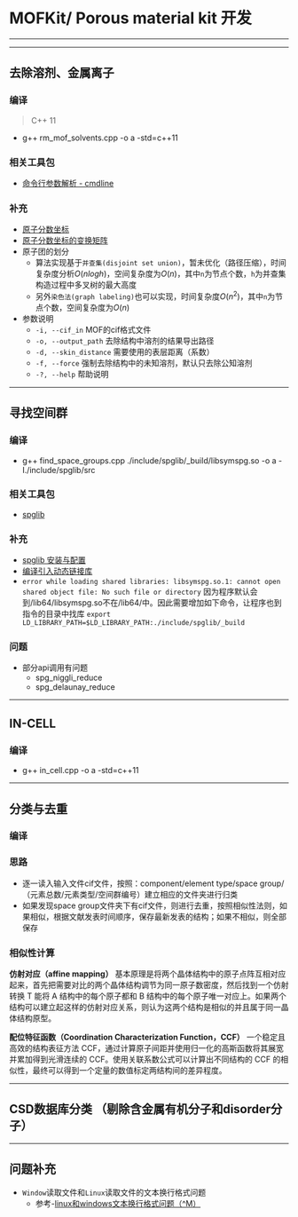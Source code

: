# MOFKit/ Porous material kit 开发

---
---

## 去除溶剂、金属离子

### 编译
> C++ 11
* g++ rm_mof_solvents.cpp -o a -std=c++11

### 相关工具包
* [命令行参数解析 - cmdline](https://github.com/tanakh/cmdline)

### 补充
* [原子分数坐标](https://baike.baidu.com/item/%E5%8E%9F%E5%AD%90%E5%88%86%E6%95%B0%E5%9D%90%E6%A0%87/8578487?fr=aladdin)
* [原子分数坐标的变换矩阵](https://blog.csdn.net/aserendipity/article/details/82940016)
* 原子团的划分
  * 算法实现基于`并查集(disjoint set union)`，暂未优化（路径压缩），时间复杂度分析$O(nlogh)$，空间复杂度为$O(n)$，其中`n`为节点个数，`h`为并查集构造过程中多叉树的最大高度
  * 另外`染色法(graph labeling)`也可以实现，时间复杂度$O(n^2)$，其中`n`为节点个数，空间复杂度为$O(n)$
* 参数说明
  * `-i, --cif_in`  MOF的cif格式文件
  * `-o, --output_path`    去除结构中溶剂的结果导出路径
  * `-d, --skin_distance`   需要使用的表层距离（系数）
  * `-f, --force`   强制去除结构中的未知溶剂，默认只去除公知溶剂 
  * `-?, --help`    帮助说明

--- 

## 寻找空间群

### 编译
* g++ find_space_groups.cpp  ./include/spglib/_build/libsymspg.so -o a -I./include/spglib/src

### 相关工具包
* [spglib](https://github.com/atztogo/spglib)

### 补充
* [spglib 安装与配置](https://atztogo.github.io/spglib/install.html)
* [编译引入动态链接库](https://www.cnblogs.com/dongfangchun/p/9078751.html)
* `error while loading shared libraries: libsymspg.so.1: cannot open shared object file: No such file or directory` 因为程序默认会到/lib64/libsymspg.so不在/lib64/中。因此需要增加如下命令，让程序也到指令的目录中找库
    `export LD_LIBRARY_PATH=$LD_LIBRARY_PATH:./include/spglib/_build`


### 问题
* 部分api调用有问题
  * spg_niggli_reduce
  * spg_delaunay_reduce

---

## IN-CELL

### 编译
* g++ in_cell.cpp -o a -std=c++11

---

## 分类与去重


### 编译

### 思路
* 逐一读入输入文件cif文件，按照：component/element type/space group/（元素总数/元素类型/空间群编号）建立相应的文件夹进行归类
* 如果发现space group文件夹下有cif文件，则进行去重，按照相似性法则，如果相似，根据文献发表时间顺序，保存最新发表的结构；如果不相似，则全部保存

### 相似性计算
**仿射对应（affine mapping）**
基本原理是将两个晶体结构中的原子点阵互相对应起来，首先把需要对比的两个晶体结构调节为同一原子数密度，然后找到一个仿射转换 T 能将 A 结构中的每个原子都和 B 结构中的每个原子唯一对应上。如果两个结构可以建立起这样的仿射对应关系，则认为这两个结构是相似的并且属于同一晶体结构原型。

**配位特征函数（Coordination Characterization Function，CCF）**
一个稳定且高效的结构表征方法 CCF，通过计算原子间距并使用归一化的高斯函数将其展宽并累加得到光滑连续的 CCF。使用关联系数公式可以计算出不同结构的 CCF 的相似性，最终可以得到一个定量的数值标定两结构间的差异程度。



---

## CSD数据库分类 （剔除含金属有机分子和disorder分子）




---

## 问题补充
* `Window`读取文件和`Linux`读取文件的文本换行格式问题
  * 参考-[linux和windows文本换行格式问题（^M）](https://www.cnblogs.com/feer/p/9578059.html)

